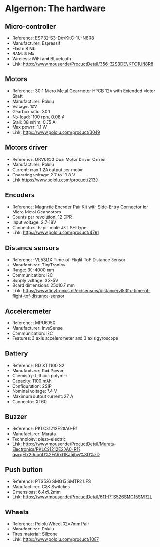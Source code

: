 # Algernon: The hardware

## Micro-controller

- Reference: ESP32-S3-DevKitC-1U-N8R8
- Manufacturer: Espressif
- Flash: 8 Mb
- RAM: 8 Mb
- Wireless: WiFi and BLuetooth
- Link: https://www.mouser.de/ProductDetail/356-32S3DEVKTC1UN8R8

## Motors

- Reference: 30:1 Micro Metal Gearmotor HPCB 12V with Extended Motor Shaft
- Manufacturer: Polulu
- Voltage: 12V
- Gearbox ratio: 30:1
- No-load: 1100 rpm, 0.08 A
- Stall: 38 mNm, 0.75 A
- Max power: 1.1 W
- Link: https://www.pololu.com/product/3049

## Motors driver

- Reference: DRV8833 Dual Motor Driver Carrier
- Manufacturer: Polulu
- Current: max 1.2A output per motor
- Operating voltage: 2.7 to 10.8 V
- Link:https://www.pololu.com/product/2130

## Encoders

- Reference: Magnetic Encoder Pair Kit with Side-Entry Connector for Micro Metal Gearmotors
- Counts per revolution: 12 CPR
- Input voltage: 2.7-18V
- Connectors: 6-pin male JST SH-type
- Link: https://www.pololu.com/product/4761

## Distance sensors

- Reference: VL53L1X Time-of-Flight ToF Distance Sensor
- Manufacturer: TinyTronics
- Range: 30-4000 mm
- Communication: I2C
- Supply voltage: 3.3-5V
- Board dimensions: 25x10.7 mm
- Link: https://www.tinytronics.nl/en/sensors/distance/vl53l1x-time-of-flight-tof-distance-sensor

## Accelerometer

- Reference: MPU6050
- Manufacturer: InveSense
- Communication: I2C
- Features: 3 axis accelerometer and 3 axis gyroscope

## Battery

- Reference: RD XT 1100 S2
- Manufacturer: Red Power
- Chemistry: Lithium polymer
- Capacity: 1100 mAh
- Configuration: 2S1P
- Nominal voltage: 7.4 V
- Maximum output current: 27 A
- Connector: XT60

## Buzzer

- Reference: PKLCS1212E20A0-R1
- Manufacturer: Murata
- Technology: piezo-electric
- Link: https://www.mouser.de/ProductDetail/Murata-Electronics/PKLCS1212E20A0-R1?qs=qEIx2DuoqD%2FARxhlKJ5jbw%3D%3D

## Push button

- Reference: PTS526 SMG15 SMTR2 LFS
- Manufacturer: C&K Switches
- Dimensions: 6.4x5.2mm
- Link: https://www.mouser.de/ProductDetail/611-PTS526SMG15SMR2L

## Wheels

- Reference: Pololu Wheel 32×7mm Pair
- Manufacturer: Polulu
- Tires material: Silicone
- Link: https://www.pololu.com/product/1087
